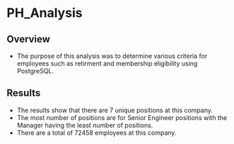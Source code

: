 # PH_Analysis

## Overview
 - The purpose of this analysis was to determine various criteria for employees such as retirment and membership eligibility using PostgreSQL.

## Results
- The results show that there are 7 unique positions at this company.
- The most number of positions are for Senior Engineer positions with the Manager having the least number of positions. 
- There are a total of 72458 employees at this company.


